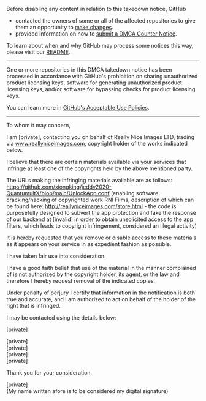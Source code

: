 Before disabling any content in relation to this takedown notice, GitHub
- contacted the owners of some or all of the affected repositories to give them an opportunity to [make changes](https://docs.github.com/en/github/site-policy/dmca-takedown-policy#a-how-does-this-actually-work).
- provided information on how to [submit a DMCA Counter Notice](https://docs.github.com/en/articles/guide-to-submitting-a-dmca-counter-notice).

To learn about when and why GitHub may process some notices this way, please visit our [README](https://github.com/github/dmca/blob/master/README.md#anatomy-of-a-takedown-notice).

---

One or more repositories in this DMCA takedown notice has been processed in accordance with GitHub's prohibition on sharing unauthorized product licensing keys, software for generating unauthorized product licensing keys, and/or software for bypassing checks for product licensing keys.

You can learn more in [GitHub's Acceptable Use Policies](https://docs.github.com/en/github/site-policy/github-acceptable-use-policies).

---

To whom it may concern,

I am [private], contacting you on behalf of Really Nice Images LTD, trading via www.reallyniceimages.com, copyright holder of the works indicated below.

I believe that there are certain materials available via your services that infringe at least one of the copyrights held by the above mentioned party. 

The URLs making the infringing materials available are as follows:  
https://github.com/xiongking/jeddy2020-QuantumultX/blob/main/UnlockApp.conf (enabling software cracking/hacking of copyrighted work RNI Films, description of which can be found here: http://reallyniceimages.com/store.html - the code is purposefully designed to subvert the app protection and fake the response of our backend at [invalid] in order to obtain unsolicited access to the app filters, which leads to copyright infringement, considered an illegal activity)

It is hereby requested that you remove or disable access to these materials as it appears on your service in as expedient fashion as possible.

I have taken fair use into consideration.

I have a good faith belief that use of the material in the manner complained of is not authorized by the copyright holder, its agent, or the law and therefore I hereby request removal of the indicated copies.

Under penalty of perjury I certify that information in the notification is both true and accurate, and I am authorized to act on behalf of the holder of the right that is infringed.

I may be contacted using the details below:

[private]

[private]  
[private]  
[private]  
[private]  

Thank you for your consideration.

[private]  
(My name written afore is to be considered my digital signature)
